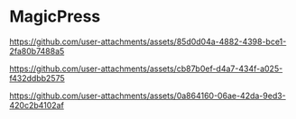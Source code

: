 # MagicPress


https://github.com/user-attachments/assets/85d0d04a-4882-4398-bce1-2fa80b7488a5



https://github.com/user-attachments/assets/cb87b0ef-d4a7-434f-a025-f432ddbb2575



https://github.com/user-attachments/assets/0a864160-06ae-42da-9ed3-420c2b4102af

